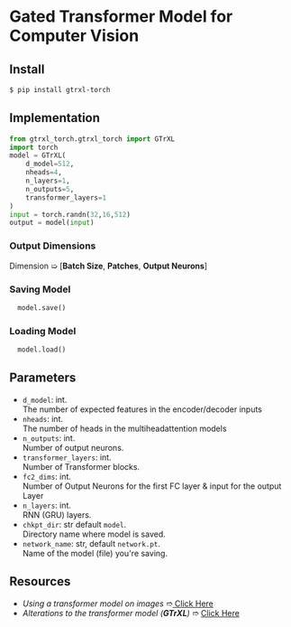 # Gated Transformer Model for Computer Vision

## Install
```bash
$ pip install gtrxl-torch
```

## Implementation
```python
from gtrxl_torch.gtrxl_torch import GTrXL
import torch
model = GTrXL(
    d_model=512,
    nheads=4,
    n_layers=1,
    n_outputs=5,
    transformer_layers=1
)
input = torch.randn(32,16,512)
output = model(input)
```

### Output Dimensions
   Dimension ➯ [**Batch Size**, **Patches**, **Output Neurons**]
### Saving Model
```python
  model.save()
```
### Loading Model
```python
  model.load()
```

## Parameters
- `d_model`: int.  
The number of expected features in the encoder/decoder inputs
- `nheads`: int.  
The number of heads in the multiheadattention models 
- `n_outputs`: int.  
Number of output neurons.
- `transformer_layers`: int.  
Number of Transformer blocks.
- `fc2_dims`: int.  
Number of Output Neurons for the first FC layer & input for the output Layer
- `n_layers`: int.  
RNN (GRU) layers. 
- `chkpt_dir`: str  default `model`.  
Directory name where model is saved.
- `network_name`: str, default `network.pt`.  
Name of the model (file) you're saving.


## Resources
- *Using a transformer model on images* ➱[ Click Here](https://arxiv.org/abs/2010.11929)
- *Alterations to the transformer model (**GTrXL**)* ➱ [Click Here](https://arxiv.org/abs/1910.06764)

